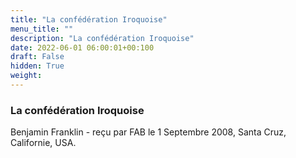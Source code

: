 ```yaml
---
title: "La confédération Iroquoise"
menu_title: ""
description: "La confédération Iroquoise"
date: 2022-06-01 06:00:01+00:100
draft: False
hidden: True
weight:
---
```

### La confédération Iroquoise

Benjamin Franklin - reçu par FAB le 1 Septembre 2008, Santa Cruz, Californie, USA.



